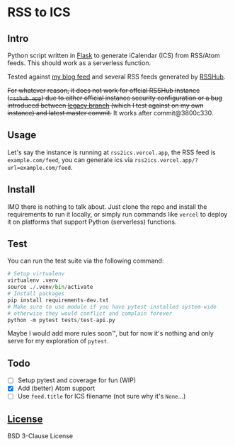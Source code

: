 # RSS to ICS

## Intro

Python script written in [Flask](https://github.com/pallets/flask/) to generate iCalendar (ICS) from RSS/Atom feeds.
This should work as a serverless function.

Tested against [my blog feed](https://blog.vinfall.com/index.xml) and several RSS feeds generated by [RSSHub](https://github.com/DIYgod/RSSHub).

~~For whatever reason, it does not work for offcial RSSHub instance (`rsshub.app`) due to either official instance security configuration or a bug introduced between [legacy branch](https://github.com/DIYgod/RSSHub/tree/legacy) (which I test against on my own instance) and latest master commit.~~ It works after commit@3800c330.

## Usage

Let's say the instance is running at `rss2ics.vercel.app`,
the RSS feed is `example.com/feed`,
you can generate ics via `rss2ics.vercel.app/?url=example.com/feed`.

## Install

IMO there is nothing to talk about. Just clone the repo and install the requirements to run it locally,
or simply run commands like `vercel` to deploy it on platforms that support Python (serverless) functions.

## Test

You can run the test suite via the following command:

```python
# Setup virtualenv
virtualenv .venv
source ./.venv/bin/activate
# Install packages
pip install requirements-dev.txt
# Make sure to use module if you have pytest installed system-wide
# otherwise they would conflict and complain forever
python -m pytest tests/test-api.py
```

Maybe I would add more rules soon™, but for now it's nothing and only serve for my exploration of `pytest`.

## Todo

- [ ] Setup pytest and coverage for fun (WIP)
- [x] Add (better) Atom support
- [ ] Use `feed.title` for ICS filename (not sure why it's `None`...)

## [License](LICENSE)

BSD 3-Clause License
